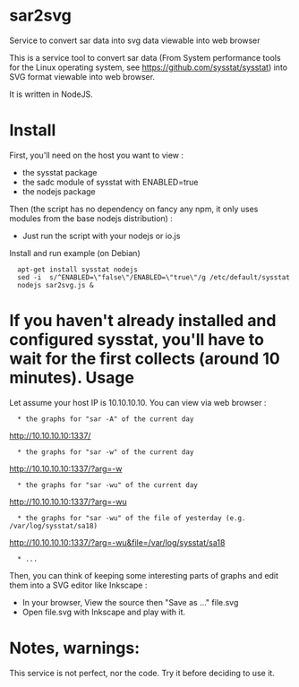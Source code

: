 # sar2svg
Service to convert sar data into svg data viewable into web browser


This is a service tool to convert sar data (From System performance tools for the Linux operating system, see https://github.com/sysstat/sysstat) into SVG format viewable into web browser.

It is written in NodeJS.

Install
==========================
First, you'll need on the host you want to view :
  * the sysstat package
  * the sadc module of sysstat with ENABLED=true
  * the nodejs package

Then (the script has no dependency on fancy any npm, it only uses modules from the base nodejs distribution) :
  * Just run the script with your nodejs or io.js

Install and run example (on Debian)
```
  apt-get install sysstat nodejs
  sed -i  s/^ENABLED=\"false\"/ENABLED=\"true\"/g /etc/default/sysstat
  nodejs sar2svg.js &
``` 
If you haven't already installed and configured sysstat, you'll have to wait for the first collects (around 10 minutes).
Usage
=============================
Let assume your host IP is 10.10.10.10.
You can view via web browser : 
```
  * the graphs for "sar -A" of the current day 
``` 
http://10.10.10.10:1337/

```
  * the graphs for "sar -w" of the current day
```
  http://10.10.10.10:1337/?arg=-w
  
```
  * the graphs for "sar -wu" of the current day 
```  
  http://10.10.10.10:1337/?arg=-wu

```
  * the graphs for "sar -wu" of the file of yesterday (e.g. /var/log/sysstat/sa18) 
```
  http://10.10.10.10:1337/?arg=-wu&file=/var/log/sysstat/sa18

```
  * ...
```
Then, you can think of keeping some interesting parts of graphs and edit them into a SVG editor like Inkscape :
  * In your browser, View the source then "Save as ..." file.svg
  * Open file.svg with Inkscape and play with it.

Notes, warnings:
==========================
This service is not perfect, nor the code. Try it before deciding to use it.


